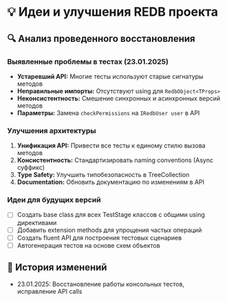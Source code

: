 # 💡 Идеи и улучшения REDB проекта

## 🔍 Анализ проведенного восстановления

### Выявленные проблемы в тестах (23.01.2025)
- **Устаревший API:** Многие тесты используют старые сигнатуры методов
- **Неправильные импорты:** Отсутствуют using для `RedbObject<TProps>`
- **Неконсистентность:** Смешение синхронных и асинхронных версий методов
- **Параметры:** Замена `checkPermissions` на `IRedbUser user` в API

### Улучшения архитектуры
1. **Унификация API:** Привести все тесты к единому стилю вызова методов
2. **Консистентность:** Стандартизировать naming conventions (Async суффикс)
3. **Type Safety:** Улучшить типобезопасность в TreeCollection
4. **Documentation:** Обновить документацию по изменениям в API

### Идеи для будущих версий
- [ ] Создать base class для всех TestStage классов с общими using директивами
- [ ] Добавить extension methods для упрощения частых операций
- [ ] Создать fluent API для построения тестовых сценариев
- [ ] Автогенерация тестов на основе схем объектов

## 📝 История изменений
- 23.01.2025: Восстановление работы консольных тестов, исправление API calls

